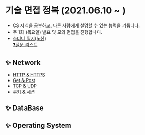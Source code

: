 # 기술 면접 정복 (2021.06.10 ~ )
- CS 지식을 공부하고, 다른 사람에게 설명할 수 있는 능력을 기릅니다.
- 주 1회 (목요일) 발표 및 모의 면접을 진행합니다.
- [스터디 일지(노션)](https://www.notion.so/code1995/2-CS-c832b9a37e9e4bd683c4e8484b820a93)  
[❓질문 리스트](https://github.com/hanull/Tech-Interview/blob/master/Computer-Science/Network/questions.md)
## ✨ Network
- [HTTP & HTTPS](https://github.com/hanull/Tech-Interview/blob/master/Computer-Science/Network/http%20&%20https.md)
- [Get & Post](https://github.com/hanull/Tech-Interview/blob/master/Computer-Science/Network/Get%26Post.md)
- [TCP & UDP](https://github.com/hanull/Tech-Interview/blob/master/Computer-Science/Network/TCP%26UDP.md)
- [쿠키 & 세션](https://github.com/hanull/Tech-Interview/blob/master/Computer-Science/Network/쿠키%20&%20세션.md)

## ✨ DataBase

## ✨ Operating System